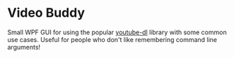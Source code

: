 # Video Buddy

Small WPF GUI for using the popular [youtube-dl](https://github.com/ytdl-org/youtube-dl) library with some common use cases. Useful for people who don't like remembering command line arguments!